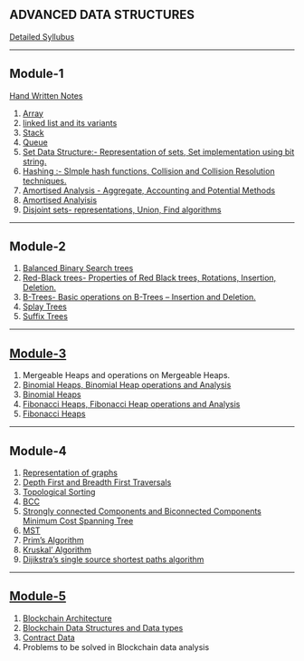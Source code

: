 ADVANCED DATA STRUCTURES
-------------------------
[Detailed Syllubus](https://docs.google.com/viewer?url=https://cetmca26.github.io/Study-Materials/Semester%201/Data%20Structures/Syllubus.pdf)

------------
Module-1
------------ 

[Hand Written Notes](https://cetmca26.github.io/Study-Materials/Semester%201/Data%20Structures/Handwritten.PDF)
1.  [Array](https://docs.google.com/viewer?url=https://cetmca26.github.io/Study-Materials/Semester%201/Data%20Structures/Module-1/Array.pdf)
2.  [linked list and its variants](https://docs.google.com/viewer?url=https://cetmca26.github.io/Study-Materials/Semester%201/Data%20Structures/Module-1/Linkedlist.pdf) 
3.  [Stack](https://docs.google.com/viewer?url=https://cetmca26.github.io/Study-Materials/Semester%201/Data%20Structures/Module-1/Stack.pdf)
4.  [Queue](https://docs.google.com/viewer?url=https://cetmca26.github.io/Study-Materials/Semester%201/Data%20Structures/Module-1/Queue.pdf)
5.  [Set Data Structure:- Representation of sets, Set implementation using bit string.](https://docs.google.com/viewer?url=https://cetmca26.github.io/Study-Materials/Semester%201/Data%20Structures/Module-1/Set.pdf)
6.  [Hashing :- SImple hash functions, Collision and Collision Resolution techniques.](https://docs.google.com/viewer?url=https://cetmca26.github.io/Study-Materials/Semester%201/Data%20Structures/Module-1/Hashing.pdf)
7.  [Amortised Analysis - Aggregate, Accounting and Potential Methods](https://docs.google.com/viewer?url=https://cetmca26.github.io/Study-Materials/Semester%201/Data%20Structures/Module-1/Amortized%20Analysis/Amortized%20Analysis.pdf)
7. [Amortised Analyisis](https://docs.google.com/viewer?url=https://cetmca26.github.io/Study-Materials/Semester%201/Data%20Structures/Module-1/Amortized%20Analysis/Amortized.pdf)
9.  [Disjoint sets- representations, Union, Find algorithms](https://docs.google.com/viewer?url=https://cetmca26.github.io/Study-Materials/Semester%201/Data%20Structures/Module-1/DisjointSet.pdf)

------------
Module-2
------------
1.  [Balanced Binary Search trees](https://docs.google.com/viewer?url=https://cetmca26.github.io/Study-Materials/Semester%201/Data%20Structures/Module-2/Balanced%20BST.pdf)
2.  [Red-Black trees- Properties of Red Black trees, Rotations, Insertion, Deletion.](https://docs.google.com/viewer?url=https://cetmca26.github.io/Study-Materials/Semester%201/Data%20Structures/Module-2/RedBlackTree/Red%20Black%20Tree.pdf)
3.  [B-Trees- Basic operations on B-Trees – Insertion and Deletion.](https://docs.google.com/viewer?url=https://cetmca26.github.io/Study-Materials/Semester%201/Data%20Structures/Module-2/BTree/BTREE!.pdf)
4.  [Splay Trees](https://docs.google.com/viewer?url=https://cetmca26.github.io/Study-Materials/Semester%201/Data%20Structures/Module-2/Splay%20Tree.pdf)
5.  [Suffix Trees](https://docs.google.com/viewer?url=https://cetmca26.github.io/Study-Materials/Semester%201/Data%20Structures/Module-2/Suffix%20Tree.pdf)


------------
[Module-3](https://docs.google.com/viewer?url=https://cetmca26.github.io/Study-Materials/Semester%201/Data%20Structures/Module-3/Heap.pdf)
------------
1.  Mergeable Heaps and operations on Mergeable Heaps.
2.  [Binomial Heaps, Binomial Heap operations and Analysis](https://docs.google.com/viewer?url=https://cetmca26.github.io/Study-Materials/Semester%201/Data%20Structures/Module-3/Binomial%20Heap/Bino-heap.pdf)
3.  [Binomial Heaps](https://docs.google.com/viewer?url=https://cetmca26.github.io/Study-Materials/Semester%201/Data%20Structures/Module-3/Binomial%20Heap/Binomial%20heap.docx.pdf)
4.  [Fibonacci Heaps, Fibonacci Heap operations and Analysis](https://docs.google.com/viewer?url=https://cetmca26.github.io/Study-Materials/Semester%201/Data%20Structures/Module-3/Fibinacci%20Heap/FIBONACCI%20HEAPS.pdf)
5.  [Fibonacci Heaps](https://cetmca26.github.io/Study-Materials/Semester%201/Data%20Structures/Module-3/Fibinacci%20Heap/Fibonacci-heap.pdf)

------------
Module-4
------------
1.  [Representation of graphs](https://docs.google.com/viewer?url=https://cetmca26.github.io/Study-Materials/Semester%201/Data%20Structures/Module-4/REPRESENTATION%20OF%20GRAPHS.pdf)
2.  [Depth First and Breadth First Traversals](https://cetmca26.github.io/Study-Materials/Semester%201/Data%20Structures/Module-4/DFS%20&%20BFS.pdf)
3.  [Topological Sorting](https://docs.google.com/viewer?url=https://cetmca26.github.io/Study-Materials/Semester%201/Data%20Structures/Module-4/MST.pdf)
4.  [BCC](https://cetmca26.github.io/Study-Materials/Semester%201/Data%20Structures/Module-4/BCC.pdf)
5.  [Strongly connected Components and Biconnected Components Minimum Cost Spanning Tree](https://cetmca26.github.io/Study-Materials/Semester%201/Data%20Structures/Module-4/BCC&SCC.pdf)
6.  [MST](https://cetmca26.github.io/Study-Materials/Semester%201/Data%20Structures/Module-4/Minimum%20cost%20spanning%20tree.pdf)
7.  [Prim’s Algorithm](https://docs.google.com/viewer?url=https://cetmca26.github.io/Study-Materials/Semester%201/Data%20Structures/Module-4/Prims.pdf)
8.  [Kruskal’ Algorithm](https://docs.google.com/viewer?url=https://cetmca26.github.io/Study-Materials/Semester%201/Data%20Structures/Module-4/Kruskals%20Algorithm.pdf)
9.  [Dijikstra’s single source shortest paths algorithm](https://docs.google.com/viewer?url=https://cetmca26.github.io/Study-Materials/Semester%201/Data%20Structures/Module-4/Dijikstras%20Algorithm.pdf)

------------
[Module-5](https://cetmca26.github.io/Study-Materials/Semester%201/Data%20Structures/Module-5/blockchain%20HWN.pdf)
------------
1.  [Blockchain Architecture](https://cetmca26.github.io/Study-Materials/Semester%201/Data%20Structures/Module-5/BlockChain.pdf)
2.  [Blockchain Data Structures and Data types](https://docs.google.com/viewer?url=https://cetmca26.github.io/Study-Materials/Semester%201/Data%20Structures/Module-5/Blockchain%20Data%20Structures.pdf)
3.  [Contract Data](https://docs.google.com/viewer?url=https://cetmca26.github.io/Study-Materials/Semester%201/Data%20Structures/Module-5/smart%20contract.pdf)
4.  Problems to be solved in Blockchain data analysis
